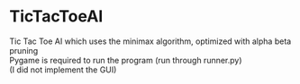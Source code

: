 # TicTacToeAI
Tic Tac Toe AI which uses the minimax algorithm, optimized with alpha beta pruning <br />
Pygame is required to run the program (run through runner.py) <br />
(I did not implement the GUI)
